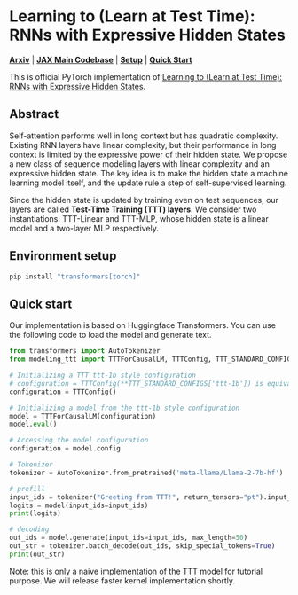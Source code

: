 # Learning to (Learn at Test Time): RNNs with Expressive Hidden States

[**Arxiv**]()
| [**JAX Main Codebase**](https://github.com/test-time-training/ttt-lm-jax)
| [**Setup**](#environment-setup)
| [**Quick Start**](#quick-start)

This is official PyTorch implementation of [Learning to (Learn at Test Time): RNNs with Expressive Hidden States]().

## Abstract

Self-attention performs well in long context but has quadratic complexity. Existing RNN layers
have linear complexity, but their performance in long context is limited by the expressive power
of their hidden state. We propose a new class of sequence modeling layers with linear complexity
and an expressive hidden state. The key idea is to make the hidden state a machine learning
model itself, and the update rule a step of self-supervised learning. 

Since the hidden state is updated by training even on test sequences, our layers are called **Test-Time Training (TTT) layers**.
We consider two instantiations: TTT-Linear and TTT-MLP, whose hidden state is a linear model
and a two-layer MLP respectively. 

## Environment setup

```bash
pip install "transformers[torch]"
```

## Quick start

Our implementation is based on Huggingface Transformers. You can use the following code to load the model and generate text.

```python
from transformers import AutoTokenizer
from modeling_ttt import TTTForCausalLM, TTTConfig, TTT_STANDARD_CONFIGS

# Initializing a TTT ttt-1b style configuration
# configuration = TTTConfig(**TTT_STANDARD_CONFIGS['ttt-1b']) is equivalent to the following
configuration = TTTConfig()

# Initializing a model from the ttt-1b style configuration
model = TTTForCausalLM(configuration)
model.eval()

# Accessing the model configuration
configuration = model.config

# Tokenizer
tokenizer = AutoTokenizer.from_pretrained('meta-llama/Llama-2-7b-hf')

# prefill
input_ids = tokenizer("Greeting from TTT!", return_tensors="pt").input_ids
logits = model(input_ids=input_ids)
print(logits)

# decoding
out_ids = model.generate(input_ids=input_ids, max_length=50)
out_str = tokenizer.batch_decode(out_ids, skip_special_tokens=True)
print(out_str)
```

Note: this is only a naive implementation of the TTT model for tutorial purpose. We will release faster kernel implementation shortly.